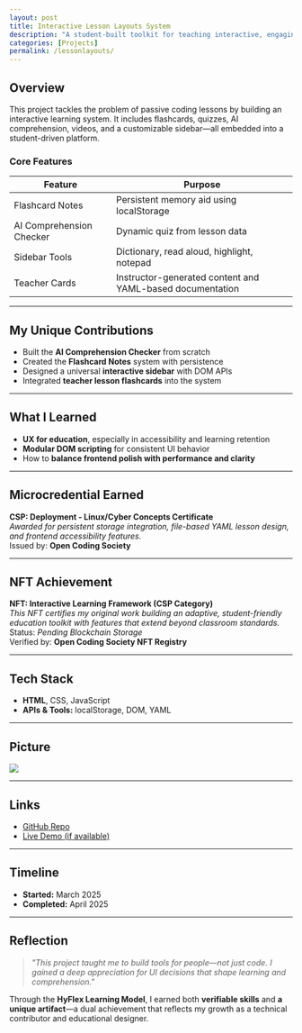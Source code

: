 ```yaml
---
layout: post
title: Interactive Lesson Layouts System
description: "A student-built toolkit for teaching interactive, engaging CS lessons."
categories: [Projects]
permalink: /lessonlayouts/
---
```


## Overview

This project tackles the problem of passive coding lessons by building an interactive learning system. It includes flashcards, quizzes, AI comprehension, videos, and a customizable sidebar—all embedded into a student-driven platform.

### Core Features

| Feature | Purpose |
|--------|---------|
| Flashcard Notes | Persistent memory aid using localStorage |
| AI Comprehension Checker | Dynamic quiz from lesson data |
| Sidebar Tools | Dictionary, read aloud, highlight, notepad |
| Teacher Cards | Instructor-generated content and YAML-based documentation |

---

## My Unique Contributions

- Built the **AI Comprehension Checker** from scratch  
- Created the **Flashcard Notes** system with persistence  
- Designed a universal **interactive sidebar** with DOM APIs  
- Integrated **teacher lesson flashcards** into the system  

---

## What I Learned

- **UX for education**, especially in accessibility and learning retention  
- **Modular DOM scripting** for consistent UI behavior  
- How to **balance frontend polish with performance and clarity**  

---

## Microcredential Earned

**CSP: Deployment - Linux/Cyber Concepts Certificate**  
_Awarded for persistent storage integration, file-based YAML lesson design, and frontend accessibility features._  
Issued by: **Open Coding Society**

---

## NFT Achievement

**NFT: Interactive Learning Framework (CSP Category)**  
_This NFT certifies my original work building an adaptive, student-friendly education toolkit with features that extend beyond classroom standards._  
Status: _Pending Blockchain Storage_  
Verified by: **Open Coding Society NFT Registry**

---

## Tech Stack

- **HTML**, CSS, JavaScript  
- **APIs & Tools:** localStorage, DOM, YAML  

---

## Picture

<img src="{{site.baseurl}}/images/lessonlayouts.png">

---

## Links

- [GitHub Repo](https://github.com/yourname/lessonlayouts)  
- [Live Demo (if available)](#)

---

## Timeline

- **Started:** March 2025  
- **Completed:** April 2025  

---

## Reflection

> *"This project taught me to build tools for people—not just code. I gained a deep appreciation for UI decisions that shape learning and comprehension."*

Through the **HyFlex Learning Model**, I earned both **verifiable skills** and **a unique artifact**—a dual achievement that reflects my growth as a technical contributor and educational designer.
